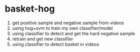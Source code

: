 # basket-hog
 1. get positive sample and negative sample from videos
 2. using hog+svm to train my own classifier/model
 3. using classifier to detect and get the hard negative sample
 4. retrain and get new classifier
 5. using classifier to detect basket in videos
